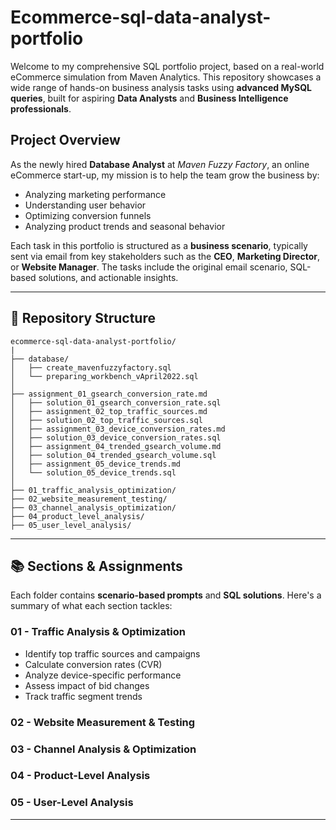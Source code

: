 # Ecommerce-sql-data-analyst-portfolio


Welcome to my comprehensive SQL portfolio project, based on a real-world eCommerce simulation from Maven Analytics. This repository showcases a wide range of hands-on business analysis tasks using **advanced MySQL queries**, built for aspiring **Data Analysts** and **Business Intelligence professionals**.

## Project Overview

As the newly hired **Database Analyst** at *Maven Fuzzy Factory*, an online eCommerce start-up, my mission is to help the team grow the business by:

- Analyzing marketing performance
- Understanding user behavior
- Optimizing conversion funnels
- Analyzing product trends and seasonal behavior

Each task in this portfolio is structured as a **business scenario**, typically sent via email from key stakeholders such as the **CEO**, **Marketing Director**, or **Website Manager**. The tasks include the original email scenario, SQL-based solutions, and actionable insights.

---

## 📂 Repository Structure

```
ecommerce-sql-data-analyst-portfolio/
|
├── database/
│   ├── create_mavenfuzzyfactory.sql
│   └── preparing_workbench_vApril2022.sql
│
├── assignment_01_gsearch_conversion_rate.md
│   ├── solution_01_gsearch_conversion_rate.sql
│   ├── assignment_02_top_traffic_sources.md
│   ├── solution_02_top_traffic_sources.sql
│   ├── assignment_03_device_conversion_rates.md
│   ├── solution_03_device_conversion_rates.sql
│   ├── assignment_04_trended_gsearch_volume.md
│   ├── solution_04_trended_gsearch_volume.sql
│   ├── assignment_05_device_trends.md
│   └── solution_05_device_trends.sql
│
├── 01_traffic_analysis_optimization/
├── 02_website_measurement_testing/
├── 03_channel_analysis_optimization/
├── 04_product_level_analysis/
├── 05_user_level_analysis/
```

---

## 📚 Sections & Assignments

Each folder contains **scenario-based prompts** and **SQL solutions**. Here's a summary of what each section tackles:

### 01 - Traffic Analysis & Optimization

- Identify top traffic sources and campaigns
- Calculate conversion rates (CVR)
- Analyze device-specific performance
- Assess impact of bid changes
- Track traffic segment trends

### 02 - Website Measurement & Testing

### 03 - Channel Analysis & Optimization

### 04 - Product-Level Analysis

### 05 - User-Level Analysis

---
